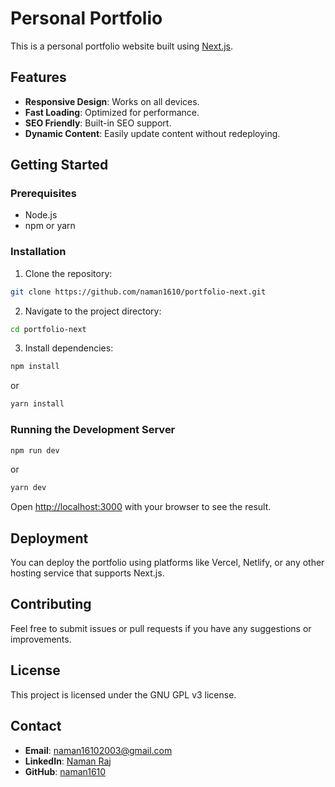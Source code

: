 # Personal Portfolio

This is a personal portfolio website built using [Next.js](https://nextjs.org/).

## Features

- **Responsive Design**: Works on all devices.
- **Fast Loading**: Optimized for performance.
- **SEO Friendly**: Built-in SEO support.
- **Dynamic Content**: Easily update content without redeploying.

## Getting Started

### Prerequisites

- Node.js
- npm or yarn

### Installation

1. Clone the repository:
  ```bash
  git clone https://github.com/naman1610/portfolio-next.git
  ```
2. Navigate to the project directory:
  ```bash
  cd portfolio-next
  ```
3. Install dependencies:
  ```bash
  npm install
  ```
  or
  ```bash
  yarn install
  ```

### Running the Development Server

```bash
npm run dev
```
or
```bash
yarn dev
```

Open [http://localhost:3000](http://localhost:3000) with your browser to see the result.

## Deployment

You can deploy the portfolio using platforms like Vercel, Netlify, or any other hosting service that supports Next.js.

## Contributing

Feel free to submit issues or pull requests if you have any suggestions or improvements.

## License

This project is licensed under the GNU GPL v3 license.

## Contact

- **Email**: naman16102003@gmail.com
- **LinkedIn**: [Naman Raj](https://www.linkedin.com/in/naman-raj10/)
- **GitHub**: [naman1610](https://github.com/naman1610)

